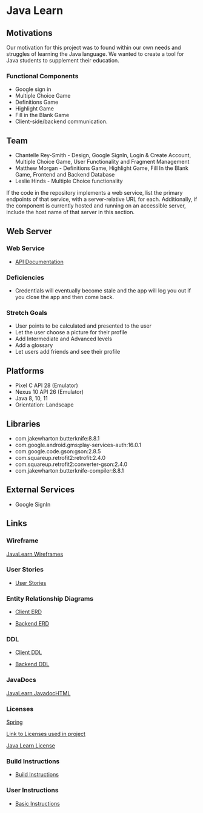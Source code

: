 # Java Learn

## Motivations 

Our motivation for this project was to found within our own needs and struggles of learning the Java language. We wanted to create
a tool for Java students to supplement their education. 

### Functional Components

* Google sign in 
* Multiple Choice Game
* Definitions Game
* Highlight Game
* Fill in the Blank Game
* Client-side/backend communication.

## Team

* Chantelle Rey-Smith - Design, Google SignIn, Login & Create Account, Multiple Choice Game, User Functionality and Fragment Management
* Matthew Morgan - Definitions Game, Highlight Game, Fill In the Blank Game, Frontend and Backend Database
* Leslie Hinds -  Multiple Choice functionality

If the code in the repository implements a web service, list the primary endpoints of that service, with a server-relative URL for each. Additionally, if the component is currently hosted and running on an accessible server, include the host name of that server in this section.
## Web Server

### Web Service

* [API Documentation](API_documentation.md)


### Deficiencies

* Credentials will eventually become stale and the app will log you out if you close the app and then come back.

### Stretch Goals

* User points to be calculated and presented to the user
* Let the user choose a picture for their profile
* Add Intermediate and Advanced levels
* Add a glossary 
* Let users add friends and see their profile


## Platforms
  
* Pixel C API 28 (Emulator)
* Nexus 10 API 26 (Emulator)
* Java 8, 10, 11
* Orientation: Landscape
 
## Libraries

* com.jakewharton:butterknife:8.8.1
* com.google.android.gms:play-services-auth:16.0.1
* com.google.code.gson:gson:2.8.5
* com.squareup.retrofit2:retrofit:2.4.0
* com.squareup.retrofit2:converter-gson:2.4.0
* com.jakewharton:butterknife-compiler:8.8.1

## External Services

* Google SignIn

## Links

### Wireframe

[JavaLearn Wireframes](JavaLearn_Mockup.pdf)

### User Stories

* [User Stories](Java_Learn_UserStories.pdf )

### Entity Relationship Diagrams

* [Client ERD](JavaLearnClientERD.pdf)

* [Backend ERD](JavaLearnBackendERD.pdf)

### DDL

* [Client DDL](java_learn.sql)

* [Backend DDL](java_learn_backend.sql)


### JavaDocs

[JavaLearn JavadocHTML]()

### Licenses 

[Spring](https://spring.io/projects/spring-restdocs)

[Link to Licenses used in project](/licenses)

[Java Learn License](https://github.com/project-java-learn/java_learn/blob/master/LICENSE)

### Build Instructions

* [Build Instructions](JavaLearn_BuildComp.pdf)  

### User Instructions

* [Basic Instructions](JavaLearn_BasicIns.pdf)
    

